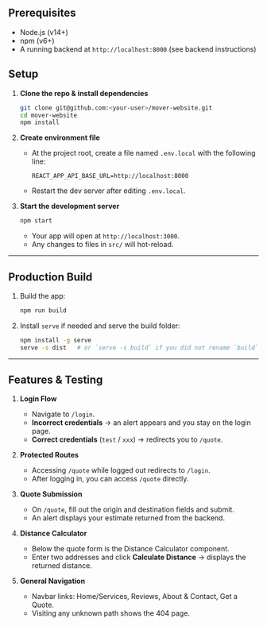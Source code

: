 ## Prerequisites
- Node.js (v14+)
- npm (v6+)
- A running backend at `http://localhost:8000` (see backend instructions)

## Setup

1. **Clone the repo & install dependencies**
   ```bash
   git clone git@github.com:<your-user>/mover-website.git
   cd mover-website
   npm install
   ```

2. **Create environment file**
   - At the project root, create a file named `.env.local` with the following line:
     ```env
     REACT_APP_API_BASE_URL=http://localhost:8000
     ```
   - Restart the dev server after editing `.env.local`.

3. **Start the development server**
   ```bash
   npm start
   ```
   - Your app will open at `http://localhost:3000`.
   - Any changes to files in `src/` will hot-reload.

---

## Production Build

1. Build the app:
   ```bash
   npm run build
   ```
2. Install `serve` if needed and serve the build folder:
   ```bash
   npm install -g serve
   serve -s dist   # or `serve -s build` if you did not rename `build` to `dist`
   ```

---

## Features & Testing

1. **Login Flow**
   - Navigate to `/login`.
   - **Incorrect credentials** → an alert appears and you stay on the login page.
   - **Correct credentials** (`test` / `xxx`) → redirects you to `/quote`.

2. **Protected Routes**
   - Accessing `/quote` while logged out redirects to `/login`.
   - After logging in, you can access `/quote` directly.

3. **Quote Submission**
   - On `/quote`, fill out the origin and destination fields and submit.
   - An alert displays your estimate returned from the backend.

4. **Distance Calculator**
   - Below the quote form is the Distance Calculator component.
   - Enter two addresses and click **Calculate Distance** → displays the returned distance.

5. **General Navigation**
   - Navbar links: Home/Services, Reviews, About & Contact, Get a Quote.
   - Visiting any unknown path shows the 404 page.

